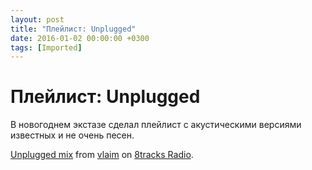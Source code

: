 ```yaml
---
layout: post
title: "Плейлист: Unplugged"
date: 2016-01-02 00:00:00 +0300
tags: [Imported]
---
```

# Плейлист: Unplugged

В новогоднем экстазе сделал плейлист с акустическими версиями известных и не очень песен. 

[Unplugged mix](http://8tracks.com/vlaim/unplugged-mix?utm_medium=referral&utm_content=mix-page&utm_campaign=embed_button) from [vlaim](http://8tracks.com/vlaim?utm_medium=referral&utm_content=mix-page&utm_campaign=embed_button) on [8tracks Radio](http://8tracks.com?utm_medium=referral&utm_content=mix-page&utm_campaign=embed_button).